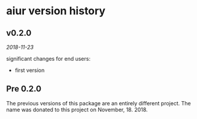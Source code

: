 aiur version history
====================


v0.2.0
------

_2018-11-23_

significant changes for end users:

* first version

Pre 0.2.0
---------

The previous versions of this package are an entirely different project. The
name was donated to this project on November, 18. 2018.
